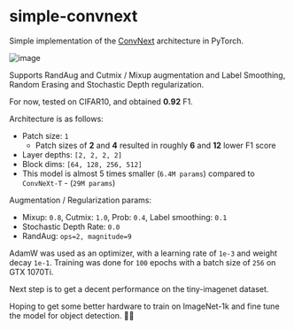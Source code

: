 # simple-convnext

Simple implementation of the [ConvNext](https://arxiv.org/abs/2201.03545) architecture in PyTorch.

![image](https://user-images.githubusercontent.com/29043871/196708595-074ad9dc-781b-4911-a5b9-b614e7ff9f19.png)

Supports RandAug and Cutmix / Mixup augmentation and Label Smoothing, Random Erasing and Stochastic Depth regularization.

For now, tested on CIFAR10, and obtained **0.92** F1.

Architecture is as follows:

- Patch size: `1`
  - Patch sizes of **2** and **4** resulted in roughly **6** and **12** lower F1 score
- Layer depths: `[2, 2, 2, 2]`
- Block dims: `[64, 128, 256, 512]`
- This model is almost 5 times smaller (`6.4M params`) compared to `ConvNeXt-T` - (`29M params`)

Augmentation / Regularization params:

- Mixup: `0.8`, Cutmix: `1.0`, Prob: `0.4`, Label smoothing: `0.1`
- Stochastic Depth Rate: `0.0`
- RandAug: `ops=2, magnitude=9`

AdamW was used as an optimizer, with a learning rate of `1e-3` and weight decay `1e-1`.
Training was done for `100` epochs with a batch size of `256` on GTX 1070Ti.

Next step is to get a decent performance on the tiny-imagenet dataset.

Hoping to get some better hardware to train on ImageNet-1k and fine tune the model for object detection. 🙏😅
